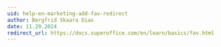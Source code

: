 ```yaml
---
uid: help-en-marketing-add-fav-redirect
author: Bergfrid Skaara Dias
date: 11.29.2024
redirect_url: https://docs.superoffice.com/en/learn/basics/fav.html
---
```

